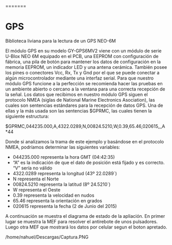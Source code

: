 
=======
# GPS
Biblioteca liviana para la lectura de un GPS NEO-6M

El módulo GPS en su modelo GY-GPS6MV2 viene con un módulo de serie U-Blox NEO 6M  equipado en el PCB, una EEPROM con configuración de fábrica, una pila de botón para mantener los datos de configuración en la memoria EEPROM, un indicador LED y una antena cerámica. También posee los pines o conectores Vcc, Rx, Tx y Gnd por el que se puede conectar a algún microcontrolador mediante una interfaz serial. Para que nuestro módulo GPS funcione a la perfección se recomienda hacer las pruebas en un ambiente abierto o cercano a la ventana para una correcta recepción de la señal.  Los datos que recibimos en nuestro módulo GPS siguen el protocolo NMEA (siglas de National Marine Electronics Asociation), las cuales son sentencias estándares para la recepción de datos GPS. Una de ellas y la más usada son las sentencias $GPRMC, las cuales tienen la siguiente estructura:

  


$GPRMC,044235.000,A,4322.0289,N,00824.5210,W,0.39,65.46,020615,,,A*44

Donde si analizamos la trama de este ejemplo y basándose en el protocolo NMEA, podríamos determinar las siguientes variables:


- 044235.000 representa la hora GMT (04:42:35)
- “A” es la indicación de que el dato de posición está fijado y es correcto. “V” sería no válido
- 4322.0289 representa la longitud (43º 22.0289´)
- N representa el Norte
- 00824.5210 representa la latitud (8º 24.5210´)
- W representa el Oeste
- 0.39 representa la velocidad en nudos
- 65.46 representa la orientación en grados
- 020615 representa la fecha (2 de Junio del 2015)


A continuación se muestra el diagrama de estado de la apliación. En primer lugar se muestra la MEF para resolver el antirebote de unos pulsadores. Luego otra MEF que mostrará los datos por celular segun el boton apretado.


/home/nahuel/Descargas/Captura.PNG